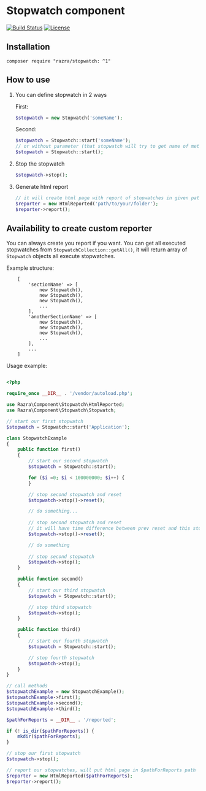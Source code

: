 # Stopwatch component

[![Build Status](https://travis-ci.org/razra/stopwatch.svg?branch=master)](https://travis-ci.org/razra/stopwatch)
[![License](https://poser.pugx.org/razra/stopwatch/license)](https://packagist.org/packages/razra/stopwatch)

## Installation
`composer require "razra/stopwatch: ^1"`

## How to use
1. You can define stopwatch in 2 ways
    
    First: 
    ```php
    $stopwatch = new Stopwatch('someName');
    ```
    Second:
    ```php
    $stopwatch = Stopwatch::start('someName');
    // or without parameter (that stopwatch will try to get name of method where its called)
    $stopwatch = Stopwatch::start();
    ```
2. Stop the stopwatch
    ```php
    $stopwatch->stop();
    ```
3. Generate html report 
    ```php
    // it will create html page with report of stopwatches in given path
    $reporter = new HtmlReported('path/to/your/folder');
    $reporter->report();
    ```

## Availability to create custom reporter
You can always create you report if you want. You can get all executed stopwatches from `StopwatchCollection::getAll()`, it will return array of `Stopwatch` objects all execute stopwatches.

Example structure:
```
    [
        'sectionName' => [
            new Stopwatch(),
            new Stopwatch(),
            new Stopwatch(),
            ...
        ],
        'anotherSectionName' => [
            new Stopwatch(),
            new Stopwatch(),
            new Stopwatch(),
            ...
        ],
        ...
    ]
```
    
Usage example:
```php

<?php

require_once __DIR__ . '/vendor/autoload.php';

use Razra\Component\Stopwatch\HtmlReported;
use Razra\Component\Stopwatch\Stopwatch;

// start our first stopwatch
$stopwatch = Stopwatch::start('Application');

class StopwatchExample
{
    public function first()
    {
        // start our second stopwatch
        $stopwatch = Stopwatch::start();

        for ($i =0; $i < 100000000; $i++) {
        }

        // stop second stopwatch and reset
        $stopwatch->stop()->reset();

        // do something...
        
        // stop second stopwatch and reset
        // it will have time difference between prev reset and this stop
        $stopwatch->stop()->reset();

        // do something
        
        // stop second stopwatch
        $stopwatch->stop();
    }

    public function second()
    {
        // start our third stopwatch
        $stopwatch = Stopwatch::start();

        // stop third stopwatch
        $stopwatch->stop();
    }

    public function third()
    {
        // start our fourth stopwatch
        $stopwatch = Stopwatch::start();

        // stop fourth stopwatch
        $stopwatch->stop();
    }
}

// call methods
$stopwatchExample = new StopwatchExample();
$stopwatchExample->first();
$stopwatchExample->second();
$stopwatchExample->third();

$pathForReports = __DIR__ . '/reported';

if (! is_dir($pathForReports)) {
    mkdir($pathForReports);
}

// stop our first stopwatch
$stopwatch->stop();

// report our stopwatches, will put html page in $pathForReports path
$reporter = new HtmlReported($pathForReports);
$reporter->report();

```
